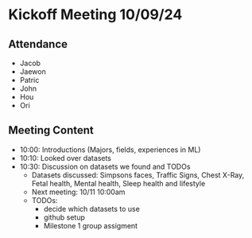 # Kickoff Meeting 10/09/24
## Attendance
- Jacob
- Jaewon
- Patric
- John
- Hou
- Ori
## Meeting Content
- 10:00: Introductions (Majors, fields, experiences in ML)
- 10:10: Looked over datasets
- 10:30: Discussion on datasets we found and TODOs
   - Datasets discussed: Simpsons faces, Traffic Signs, Chest X-Ray, Fetal health, Mental health, Sleep health and lifestyle
   - Next meeting: 10/11 10:00am
   - TODOs:
       - decide which datasets to use
       - github setup
       - Milestone 1 group assigment

